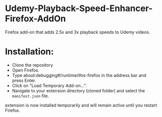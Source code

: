 # Udemy-Playback-Speed-Enhancer-Firefox-AddOn

Firefox add-on that adds 2.5x and 3x playback speeds to Udemy videos.

# Installation:

- Clone the repository
- Open Firefox.
- Type about:debugging#/runtime/this-firefox in the address bar and press Enter.
- Click on "Load Temporary Add-on...".
- Navigate to your extension directory (cloned folder) and select the `manifest.json` file.

extension is now installed temporarily and will remain active until you restart Firefox.
